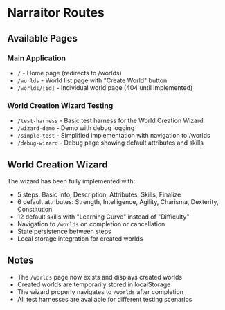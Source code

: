 # Narraitor Routes

## Available Pages

### Main Application
- `/` - Home page (redirects to /worlds)
- `/worlds` - World list page with "Create World" button
- `/worlds/[id]` - Individual world page (404 until implemented)

### World Creation Wizard Testing
- `/test-harness` - Basic test harness for the World Creation Wizard
- `/wizard-demo` - Demo with debug logging
- `/simple-test` - Simplified implementation with navigation to /worlds
- `/debug-wizard` - Debug page showing default attributes and skills

## World Creation Wizard

The wizard has been fully implemented with:
- 5 steps: Basic Info, Description, Attributes, Skills, Finalize
- 6 default attributes: Strength, Intelligence, Agility, Charisma, Dexterity, Constitution
- 12 default skills with "Learning Curve" instead of "Difficulty"
- Navigation to `/worlds` on completion or cancellation
- State persistence between steps
- Local storage integration for created worlds

## Notes

- The `/worlds` page now exists and displays created worlds
- Created worlds are temporarily stored in localStorage
- The wizard properly navigates to `/worlds` after completion
- All test harnesses are available for different testing scenarios
